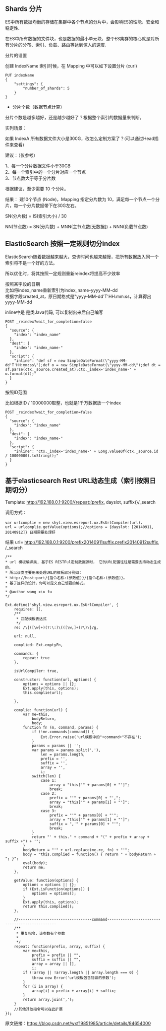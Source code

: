 ## Shards 分片

ES中所有数据均衡的存储在集群中各个节点的分片中，会影响ES的性能、安全和稳定性.

在ES中所有数据的文件块，也是数据的最小单元块，整个ES集群的核心就是对所有分片的分布、索引、负载、路由等达到惊人的速度.

分片的设置

创建 IndexName 索引时候，在 Mapping 中可以如下设置分片 (curl)
```
PUT indexName
{
    "settings": {
        "number_of_shards": 5
    }
}
```
- 分片个数（数据节点计算）

分片个数是越多越好，还是越少越好了？根据整个索引的数据量来判断。

实列场景：

如果 IndexA 所有数据文件大小是300G，改怎么定制方案了？(可以通过Head插件来查看)

建议：（仅参考）

1、每一个分片数据文件小于30GB  
2、每一个索引中的一个分片对应一个节点  
3、节点数大于等于分片数  

根据建议，至少需要 10 个分片。

结果： 建10个节点 (Node)，Mapping 指定分片数为 10，满足每一个节点一个分片，每一个分片数据带下在30G左右。

SN(分片数) = IS(索引大小) / 30

NN(节点数) = SN(分片数) + MNN(主节点数[无数据]) + NNN(负载节点数)



## ElasticSearch 按照一定规则切分index

ElasticSearch随着数据越来越大，查询时间也越来越慢，把所有数据放入同一个索引将不是一个好的方法。

所以优化时，将其按照一定规则重新reindex将提高不少效率

按照某字段的日期  
比如将index_name重新索引为index_name-yyyy-MM-dd  
根据字段created_at，原日期格式是"yyyy-MM-dd'T'HH:mm:ss，计算得出yyyy-MM-dd  

inline中是 是类Java代码, 可以复制出来后自己编写
```
POST _reindex?wait_for_completion=false
{
  "source": {
    "index": "index_name"
  },
  "dest": {
    "index": "index_name-"
  },
  "script": {
    "inline": "def sf = new SimpleDateFormat(\"yyyy-MM-dd'T'HH:mm:ss\");def o = new SimpleDateFormat(\"yyyy-MM-dd\");def dt = sf.parse(ctx._source.created_at);ctx._index='index_name-' + o.format(dt);"
  }
}
```
按照ID范围

比如根据ID / 10000000取整，也就是1千万数据放一个index
```
POST _reindex?wait_for_completion=false
{
  "source": {
    "index": "index_name"
  },
  "dest": {
    "index": "index_name-"
  },
  "script": {
    "inline": "ctx._index='index_name-' + Long.valueOf(ctx._source.id / 10000000).toString();"
  }
}
```


## 基于elasticsearch Rest URL动态生成（索引按照日期切分）

Template: http://192.168.0.1:9200/{repeat:(prefix, dayslot, suffix)}/_search

调用方式：
```
var urlcomplie = new shyl.view.esreport.ux.EsUrlCompiler(url)，
url = urlcomplie.getValue(options);//options = {dayslot: [20140911, 20140912]} 日期需要处理好
```
结果 url= http://192.168.0.1:9200/prefix20140911suffix,prefix20140912suffix, /_search

```
/**
* url 模板编译类, 基于ES RESTFul定制数据源时， 它的URL配置往往是需要支持动态生成的，
* 所以该类主要用来处理URL的模板部分例如：
* http://host:port/{指令名称:(参数值)}/{指令名称:(参数值)}。
* 基于这样的设计，你可以定义自己想要的格式。
*
* @author wang xiu fu
*/

Ext.define('shyl.view.esreport.ux.EsUrlCompiler', {
	requires: [],
	/**
	 * 匹配模板表达式
	 */
	re: /\{([\w]+)(?:\:)\(([\w,]+)?\)\}/g,

	url: null,

	complied: Ext.emptyFn,

	commands: {
		repeat: true
	},

	isUrlCompiler: true,

	constructor: function(url, options) {
		options = options || {};
		Ext.apply(this, options);
		this.complie(url);

	},

	complie: function(url) {
		var me=this,
			bodyReturn,
			body;
		function fn (m, command, params) {
			if (!me.commands[command]) {
				Ext.Error.raise('url模板中的"+command+"不存在');
			}
			params = params || '';
			var params = params.split(','),
				len = params.length,
				prefix = '',
				suffix = '',
				array = '',
				i;
			switch(len) {
				case 1:
					array = "this['" + params[0] + "']";
					break;
				case 2:
					prefix = "'" + params[0] + "',";
					array = "this['" + params[1] + "']";
					break;
				case 3:
					prefix = "'" + params[0] + "'";
					array = "this['" + params[1] + "']";
					suffix = ",'" + params[0] + "'";
					break;
			}
			return "' + this." + command + "(" + prefix + array + suffix +") + '";
		}
		bodyReturn = "'" + url.replace(me.re, fn) + "'";
		body = "this.complied = function() { return " + bodyReturn + "; }";
		eval(body);
		return me;
	},

	getValue: function(options) {
		options = options || {};
		if (Ext.isFunction(options)) {
			options = options();
		} 
		Ext.apply(this, options);
		return this.complied();
	},

	//---------------------------------command-----------------------------------------------
	/**
	 * 重复指令，该参数有个参数
	 * 
	 */
	repeat: function(prefix, array, suffix) {
		var me=this,
			prefix = prefix || "",
			suffix = suffix || "",
			array = array || [],
			i;
		if (!array || !array.length || array.length === 0) {
			throw new Error('url模板包含错误的参数');
		}
		for (i in array) {
			array[i] = prefix + array[i] + suffix;
		}
		return array.join(',');
	}
	//其他其他指令可以在此扩展
});
```

原文链接：https://blog.csdn.net/wxf19851985/article/details/84654000
